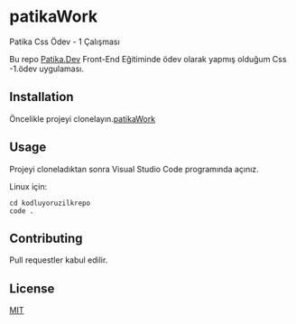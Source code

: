 # patikaWork
Patika Css Ödev - 1 Çalışması

Bu repo [Patika.Dev](https://www.patika.dev) Front-End Eğitiminde ödev olarak yapmış olduğum Css -1.ödev uygulaması.

## Installation
Öncelikle projeyi clonelayın.[patikaWork](https://github.com/dgnarslan/patikaWork.git)

## Usage

Projeyi cloneladıktan sonra Visual Studio Code programında açınız.

Linux için:

```linux
cd kodluyoruzilkrepo
code .
```

## Contributing

Pull requestler kabul edilir.

## License

[MIT](https://choosealicense.com/licenses/mit/)

